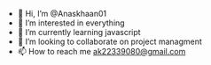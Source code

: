 - 👋 Hi, I’m @Anaskhaan01
- 👀 I’m interested in everything
- 🌱 I’m currently learning javascript
- 💞️ I’m looking to collaborate on project managment
- 📫 How to reach me ak22339080@gmail.com

<!---
Anaskhaan is a ✨ special ✨ repository because its `README.md` appears on your GitHub profile.

--->
